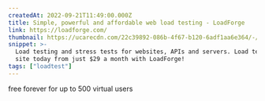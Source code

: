 ```yaml
---
createdAt: 2022-09-21T11:49:00.000Z
title: Simple, powerful and affordable web load testing - LoadForge
link: https://loadforge.com/
thumbnail: https://ucarecdn.com/22c39892-086b-4f67-b120-6adf1aa6e364/-/resize/150x/
snippet: >-
  Load testing and stress tests for websites, APIs and servers. Load test your
  site today from just $29 a month with LoadForge!
tags: ["loadtest"]
---
```

free forever for up to 500 virtual users